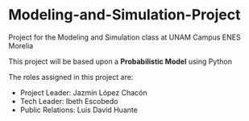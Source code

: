 # Modeling-and-Simulation-Project
Project for the Modeling and Simulation class at UNAM Campus ENES Morelia

This project will be based upon a **Probabilistic Model** using Python

The roles assigned in this project are:

+ Project Leader: Jazmín López Chacón
+ Tech Leader: Ibeth Escobedo
+ Public Relations: Luis David Huante
